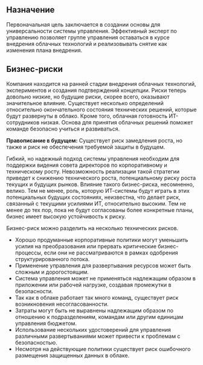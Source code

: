 <!-- TEMPLATE FILE - DO NOT ADD METADATA -->
<!-- markdownlint-disable MD002 MD041 -->

## <a name="objective"></a>Назначение

Первоначальная цель заключается в создании основы для универсальности системы управления. Эффективный эксперт по управлению позволяет группе управления оставаться в курсе внедрения облачных технологий и реализовывать снятие как изменения плана внедрения.

## <a name="business-risks"></a>Бизнес-риски

Компания находится на ранней стадии внедрения облачных технологий, экспериментов и создания подтверждений концепции. Риски теперь довольно низкие, но будущие риски, скорее всего, оказывают значительное влияние. Существует несколько определений относительно окончательного состояния технических решений, которые будут развернуты в облако. Кроме того, облачная готовность ИТ-сотрудников низкая. Основа для принятия облачных решений поможет команде безопасно учиться и развиваться.

**Правописание в будущем:** Существует риск замедления роста, но также и риск не обеспечения требуемой защиты в будущем.

Гибкий, но надежный подход системы управления необходим для поддержки видения совета директоров по корпоративному и техническому росту. Невозможность реализации такой стратегии приведет к снижению технического роста, потенциальному риску роста текущих и будущих рынков. Влияние такого бизнес-риска, несомненно, велико. Тем не менее, роль, которую ИТ-системы будут играть в этих потенциальных будущих состояниях, неизвестна, что делает риск, связанный с текущими усилиями ИТ, относительно высоким. Тем не менее до тех пор, пока не будут согласованы более конкретные планы, бизнес имеет высокую устойчивость к риску.

Бизнес-риск можно разделить на несколько технических рисков.

- Хорошо продуманные корпоративные политики могут уменьшить усилия на преобразования или прервать критические бизнес-процессы, если они не рассматриваются в рамках одобрения структурированного потока.
- Применение управления для развертывания ресурсов может быть сложным и дорогостоящим.
- Система управления может не применяться надлежащим образом в приложении или рабочей нагрузке, создавая промежутки в безопасности.
- Так как в облаке работает так много команд, существует риск возникновения несогласованности.
- Затраты могут быть не выравнены надлежащим образом по отношению к подразделениям, командам или другим единицам управления бюджетом.
- Использование нескольких удостоверений для управления различными развертываниями может привести к проблемам с безопасностью.
- Несмотря на действующие политики существует риск ошибочного размещения защищенных данных в облаке.
